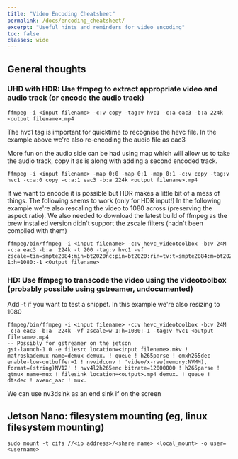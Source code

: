 ```yaml
---
title: "Video Encoding Cheatsheet"
permalink: /docs/encoding_cheatsheet/
excerpt: "Useful hints and reminders for video encoding"
toc: false
classes: wide
---
```

## General thoughts

### UHD with HDR:  Use ffmpeg to extract appropriate video and audio track (or encode the audio track)
```
ffmpeg -i <input filename> -c:v copy -tag:v hvc1 -c:a eac3 -b:a 224k <output filename>.mp4
```
The hvc1 tag is important for quicktime to recognise the hevc file.  In the example above we're also re-encoding the audio file as eac3

More fun on the audio side can be had using map which will allow us to take the audio track, copy it as is along with adding a second encoded track.

```
ffmpeg -i <input filename> -map 0:0 -map 0:1 -map 0:1 -c:v copy -tag:v hvc1 -c:a:0 copy -c:a:1 eac3 -b:a 224k <output filename>.mp4
```

If we want to encode it is possible but HDR makes a little bit of a mess of things.  The following seems to work (only for HDR input!) In the following example we're also rescaling the video to 1080 across (preserving the aspect ratio).  We also needed to download the latest build of ffmpeg as the brew installed version didn't support the zscale filters (hadn't been compiled with them)

```
ffmpeg/bin/ffmpeg -i <input filename> -c:v hevc_videotoolbox -b:v 24M -c:a eac3 -b:a  224k -t 200 -tag:v hvc1 -vf zscale=tin=smpte2084:min=bt2020nc:pin=bt2020:rin=tv:t=smpte2084:m=bt2020nc:p=bt2020:r=tv,zscale=t=linear:npl=100,format=gbrpf32le,zscale=p=bt709,tonemap=tonemap=hable:desat=0,zscale=t=bt709:m=bt709:r=tv,colormatrix=bt709:bt601,zscale=w-1:h=1080:-1 <Output filename>
```

### HD:  Use ffmpeg to transcode the video using the videotoolbox (probably possible using gstreamer, undocumented)

Add -t <seconds> if you want to test a snippet.  In this example we're also resizing to 1080

```
ffmpeg/bin/ffmpeg -i <input filename> -c:v hevc_videotoolbox -b:v 24M -c:a eac3 -b:a  224k -vf zscale=w-1:h=1080:-1 -tag:v hvc1 <output filename>.mp4
-- Possibly for gstreamer on the jetson
gst-launch-1.0 -e filesrc location=<input filename>.mkv ! matroskademux name=demux demux. ! queue ! h265parse ! omxh265dec enable-low-outbuffer=1 ! nvvidconv ! 'video/x-raw(memory:NVMM), format=(string)NV12' ! nvv4l2h265enc bitrate=12000000 ! h265parse ! qtmux name=mux ! filesink location=<output>.mp4 demux. ! queue ! dtsdec ! avenc_aac ! mux.
```

We can use nv3dsink as an end sink if on the screen

## Jetson Nano: filesystem mounting (eg, linux filesystem mounting)
```
sudo mount -t cifs //<ip address>/<share name> <local_mount> -o user=<username>
```

